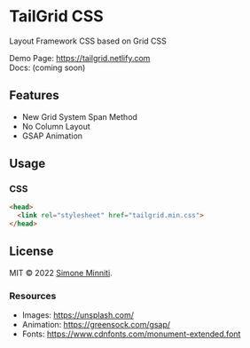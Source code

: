 # TailGrid CSS
Layout Framework CSS based on Grid CSS

Demo Page: https://tailgrid.netlify.com \
Docs: (coming soon)

## Features
- New Grid System Span Method
- No Column Layout
- GSAP Animation

## Usage

### CSS
```html
<head>
  <link rel="stylesheet" href="tailgrid.min.css">
</head>
```

## License
MIT © 2022 [Simone Minniti](https://www.simoneminniti.it/).

### Resources
- Images: https://unsplash.com/
- Animation: https://greensock.com/gsap/
- Fonts: https://www.cdnfonts.com/monument-extended.font
